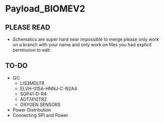 # Payload_BIOMEV2

## PLEASE READ

- Schematics are super hard near impossible to merge please only work on a branch with your name and only work on files you had explicit permission to edit 

## TO-DO

- I2C
  - LIS3MDLTR
  - ELVH-015A-HNNJ-C-N2A4
  - SGP41-D-R4
  - ADT7410TRZ
  - OXYGEN SENSORS
- Power Distribution
- Connecting SPI and Power

